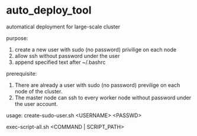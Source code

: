# auto_deploy_tool
automatical deployment for large-scale cluster

purpose:
1. create a new user with sudo (no password) privilige on each node
2. allow ssh without password under the user
3. append specified text after ~/.bashrc

prerequisite:
1. There are already a user with sudo (no password) previlige on each node of the cluster.
2. The master node can ssh to every worker node without password under the user account.

usage:
create-sudo-user.sh \<USERNAME> \<PASSWD>

exec-script-all.sh \<COMMAND | SCRIPT_PATH>
